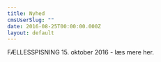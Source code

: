 ```yaml
---
title: Nyhed
cmsUserSlug: ""
date: 2016-08-25T00:00:00.000Z
layout: default
---
```


 FÆLLESSPISNING 15. oktober 2016 - læs mere her.